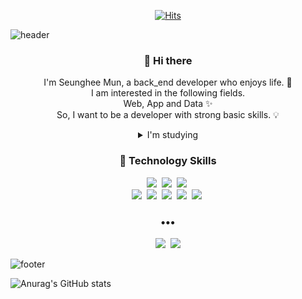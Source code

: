 
<div align=center>
	
 [![Hits](https://hits.seeyoufarm.com/api/count/incr/badge.svg?url=https%3A%2F%2Fgithub.com%2FMuntari29%2Fhit-counter&count_bg=%2379C83D&title_bg=%23555555&icon=&icon_color=%23E7E7E7&title=hits&edge_flat=false)](https://hits.seeyoufarm.com)
</div>

![header](https://capsule-render.vercel.app/api?type=soft&color=dcffe4&height=170&section=header&text=Seung_Hee_Mun&fontColor=090707&fontAlignX=45&fontAlignY=65&fontSize=70)


<h3 align="center"> 👋 Hi there </h3>
<p align="center">
I'm Seunghee Mun, a back_end developer who enjoys life. &#128640;<br>
I am interested in the following fields.<br>
Web, App and Data &#10024;<br>
So, I want to be a developer with strong basic skills. &#128161;<br>
<details align=center>
<summary>I'm studying</summary>
<div markdown="1">       

Algorithms / Data structure / Database / Javascript / Deep Python

</div>
</details>
</p>
<h3 align="center"> &#128215; Technology Skills</h3>
<p align="center">
	<img src="https://img.shields.io/badge/Python-3766AB?style=flat-square&logo=Python&logoColor=white"/></a>&nbsp
  <img src="https://img.shields.io/badge/Django-092E20?style=flat-square&logo=Django&logoColor=white"/></a>&nbsp
  <img src="https://img.shields.io/badge/MySQL-4479A1?style=flat-square&logo=MySql&logoColor=white"/></a>&nbsp
  <br>
  <img src="https://img.shields.io/badge/NestJS-E0234E?style=flat-square&logo=NestJS&logoColor=white"/></a>&nbsp 
  <img src="https://img.shields.io/badge/MongoDB-47A248?style=flat-square&logo=MongoDB&logoColor=white"/></a>&nbsp
  <img src="https://img.shields.io/badge/JavaScript-F7DF1E?style=flat-square&logo=Javascript&logoColor=white"/></a>&nbsp 
  <img src="https://img.shields.io/badge/AWS-333664?style=flat-square&logo=amazon-aws&logoColor=white"/></a>&nbsp 
  <img src="https://img.shields.io/badge/Docker-2496ED?style=flat-square&logo=Docker&logoColor=white"/></a>&nbsp 
</p>

<h3 align="center">•••</h3>

<p align="center">
  <a href="https://codermun-log.tistory.com/"><img src="https://img.shields.io/badge/Tech%20Blog-FFCD00?style=flat-square&logo=Kakao&logoColor=white&link=https://codermun-log.tistory.com/"/></a>&nbsp
  <a href="mailto:muntrock@gmail.com"><img src="https://img.shields.io/badge/Gmail-d14836?style=flat-square&logo=Gmail&logoColor=white&link=mailto:muntrok@gmail.com"/></a>
  
</p>

![footer](https://capsule-render.vercel.app/api?type=slice&color=EFDC05&height=100&section=footer)



![Anurag's GitHub stats](https://github-readme-stats.vercel.app/api?username=Muntari29&show_icons=true&theme=dracula)
